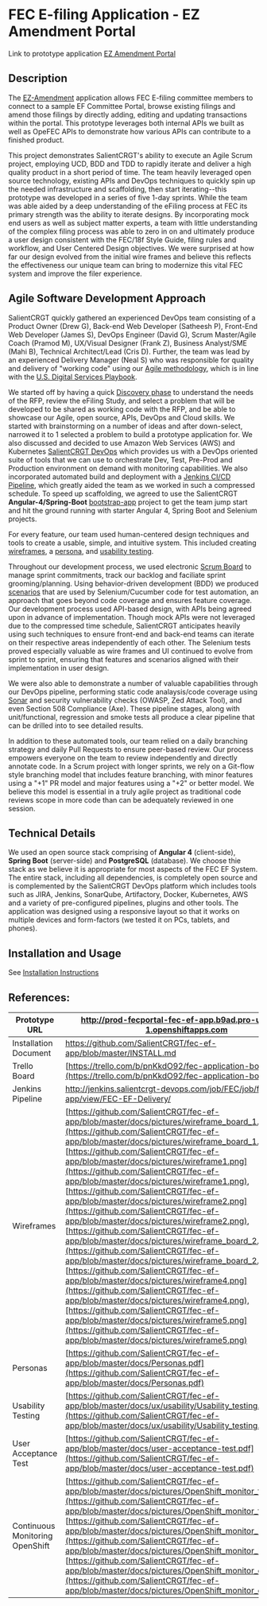 FEC E-filing Application - EZ Amendment Portal
==============================================
Link to prototype application [EZ Amendment Portal](http://prod-fecportal-fec-ef-app.b9ad.pro-us-east-1.openshiftapps.com)

## Description

The [EZ-Amendment](http://dev-fecportal-fec-ef-app.b9ad.pro-us-east-1.openshiftapps.com/) application allows FEC E-filing committee members to connect to a sample EF Committee Portal, browse existing filings and amend those filings by directly adding, editing and updating transactions within the portal. This prototype leverages both internal APIs we built as well as OpeFEC APIs to demonstrate how various APIs can contribute to a finished product. 

This project demonstrates SalientCRGT's ability to execute an Agile Scrum project, employing UCD, BDD and TDD to rapidly iterate and deliver a high quality product in a short period of time. The team heavily leveraged open source technology, existing APIs and DevOps techniques to quickly spin up the needed infrastructure and scaffolding, then start iterating--this prototype was developed in a series of five 1-day sprints. While the team was able aided by a deep understanding of the eFiling process at FEC its primary strength was the ability to iterate designs. By incorporating mock end users as well as subject matter experts, a team with little understanding of the complex filing process was able to zero in on and ultimately produce a user design consistent with the FEC/18f Style Guide, filing rules and workflow, and User Centered Design objectives. We were surprised at how far our design evolved from the initial wire frames and believe this reflects the effectiveness our unique team can bring to modernize this vital FEC system and improve the filer experience.

## Agile Software Development Approach

SalientCRGT quickly gathered an experienced DevOps team consisting of a Product Owner (Drew G), Back-end Web Developer (Satheesh P), Front-End Web Developer (James S), DevOps Engineer (David G), Scrum Master/Agile Coach (Pramod M), UX/Visual Designer (Frank Z), Business Analyst/SME (Mahi B), Technical Architect/Lead (Cris D). Further, the team was lead by an experienced Delivery Manager (Neal S) who was responsible for quality and delivery of "working code" using our [Agile methodology](https://github.com/SalientCRGT/fec-ef-app/blob/master/docs/salientcrgt-agile-practices.md), which is in line with the [U.S. Digital Services Playbook](https://playbook.cio.gov/).

We started off by having a quick [Discovery phase](https://trello.com/b/pnKkdO92/fec-application-board) to understand the needs of the RFP, review the eFiling Study, and select a problem that will be developed to be shared as working code with the RFP, and be able to showcase our Agile, open source, APIs, DevOps and Cloud skills. We started with brainstorming on a number of ideas and after down-select, narrowed it to 1 selected a problem to build a prototype application for. We also discussed and decided to use Amazon Web Services (AWS) and Kubernetes [SalientCRGT DevOps](https://github.com/SalientCRGT/fec-ef-app/blob/master/docs/pictures/SalientCRGT%20SecDevOps.png) which provides us with a DevOps oriented suite of tools that we can use to orchestrate Dev, Test, Pre-Prod and Production environment on demand with monitoring capabilities. We also incorporated automated build and deployment with a [Jenkins CI/CD Pipeline](https://github.com/SalientCRGT/fec-ef-app/blob/master/docs/pictures/SalientCRGT%20Jenkins%20Pipeline.png), which greatly aided the team as we worked in such a compressed schedule. To speed up scaffolding, we agreed to use the SalientCRGT **Angular-4/Spring-Boot** [bootstrap-app](https://github.com/SalientCRGT/app-bootstrap) project to get the team jump start and hit the ground running with starter Angular 4, Spring Boot and Selenium projects.

For every feature, our team used human-centered design techniques and tools to create a usable, simple, and intuitive system. This included creating [wireframes](https://github.com/SalientCRGT/fec-ef-app/tree/master/docs/ux/wireframes), a [persona](https://github.com/SalientCRGT/fec-ef-app/tree/master/docs/ux/personas), and [usability testing](https://github.com/SalientCRGT/fec-ef-app/blob/master/docs/ux/usability/Usability_testing.md).

Throughout our development process, we used electronic [Scrum Board](https://github.com/SalientCRGT/fec-ef-app/blob/master/docs/jira/Sprint4-Scrum-Board.png) to manage sprint commitments, track our backlog and faciliate sprint grooming/planning. Using behavior-driven development (BDD) we produced [scenarios](https://github.com/SalientCRGT/fec-ef-app/tree/master/selenium/src/test/resources/features) that are used by Selenium/Cucumber code for test automation, an approach that goes beyond code coverage and ensures feature coverage. Our development process used API-based design, with APIs being agreed upon in advance of implementation. Though mock APIs were not leveraged due to the compressed time schedule, SalientCRGT anticipates heavily using such techniques to ensure front-end and back-end teams can iterate on their respective areas independently of each other. The Selenium tests proved especially valuable as wire frames and UI continued to evolve from sprint to sprint, ensuring that features and scenarios aligned with their implementation in user design.

We were also able to demonstrate a number of valuable capabilities through our DevOps pipeline, performing static code analaysis/code coverage using [Sonar](https://github.com/SalientCRGT/fec-ef-app/blob/master/docs/pictures/Sonar-Quality-Dashboard-1.png) and security vulnerability checks (OWASP, Zed Attack Tool), and even Section 508 Compliance (Axe). These pipeline stages, along with unit/functional, regression and smoke tests all produce a clear pipeline that can be drilled into to see detailed results. 

In addition to these automated tools, our team relied on a daily branching strategy and daily Pull Requests to ensure peer-based review. Our process empowers everyone on the team to review independently and directly annotate code. In a Scrum project with longer sprints, we rely on a Git-flow style branching model that includes feature branching, with minor features using a "+1" PR model and major features using a "+2" or better model. We believe this model is essential in a truly agile project as traditional code reviews scope in more code than can be adequately reviewed in one session.

## Technical Details

We used an open source stack comprising of **Angular 4** (client-side), **Spring Boot** (server-side) and **PostgreSQL** (database). We choose thie stack as we believe it is appropriate for most aspects of the FEC EF System. The entire stack, including all dependencies, is completely open source and is complemented by the SalientCRGT DevOps platform which includes tools such as JIRA, Jenkins, SonarQube, Artifactory, Docker, Kubernetes, AWS and a variety of pre-configured pipelines, plugins and other tools. The application was designed using a responsive layout so that it works on multiple devices and form-factors (we tested it on PCs, tablets, and phones). 

## Installation and Usage 
See [Installation Instructions](https://github.com/SalientCRGT/fec-ef-app/blob/master/INSTALL.md)

## References:

|Prototype URL|http://prod-fecportal-fec-ef-app.b9ad.pro-us-east-1.openshiftapps.com|
| --- | ---  |
| Installation Document | https://github.com/SalientCRGT/fec-ef-app/blob/master/INSTALL.md |
| Trello Board | [https://trello.com/b/pnKkdO92/fec-application-board](https://trello.com/b/pnKkdO92/fec-application-board) |
| Jenkins Pipeline | http://jenkins.salientcrgt-devops.com/job/FEC/job/fec-ef-app/view/FEC-EF-Delivery/  |
| Wireframes | [https://github.com/SalientCRGT/fec-ef-app/blob/master/docs/pictures/wireframe_board_1.jpg](https://github.com/SalientCRGT/fec-ef-app/blob/master/docs/pictures/wireframe_board_1.jpg), [https://github.com/SalientCRGT/fec-ef-app/blob/master/docs/pictures/wireframe1.png](https://github.com/SalientCRGT/fec-ef-app/blob/master/docs/pictures/wireframe1.png), [https://github.com/SalientCRGT/fec-ef-app/blob/master/docs/pictures/wireframe2.png](https://github.com/SalientCRGT/fec-ef-app/blob/master/docs/pictures/wireframe2.png), [https://github.com/SalientCRGT/fec-ef-app/blob/master/docs/pictures/wireframe_board_2.jpg](https://github.com/SalientCRGT/fec-ef-app/blob/master/docs/pictures/wireframe_board_2.jpg), [https://github.com/SalientCRGT/fec-ef-app/blob/master/docs/pictures/wireframe4.png](https://github.com/SalientCRGT/fec-ef-app/blob/master/docs/pictures/wireframe4.png),[https://github.com/SalientCRGT/fec-ef-app/blob/master/docs/pictures/wireframe5.png](https://github.com/SalientCRGT/fec-ef-app/blob/master/docs/pictures/wireframe5.png) |
| Personas | [https://github.com/SalientCRGT/fec-ef-app/blob/master/docs/Personas.pdf](https://github.com/SalientCRGT/fec-ef-app/blob/master/docs/Personas.pdf) |
| Usability Testing | [https://github.com/SalientCRGT/fec-ef-app/blob/master/docs/ux/usability/Usability_testing.md](https://github.com/SalientCRGT/fec-ef-app/blob/master/docs/ux/usability/Usability_testing.md) |
| User Acceptance Test | [https://github.com/SalientCRGT/fec-ef-app/blob/master/docs/user-acceptance-test.pdf](https://github.com/SalientCRGT/fec-ef-app/blob/master/docs/user-acceptance-test.pdf) |
| Continuous Monitoring OpenShift| [https://github.com/SalientCRGT/fec-ef-app/blob/master/docs/pictures/OpenShift_monitor_fe_pod.png](https://github.com/SalientCRGT/fec-ef-app/blob/master/docs/pictures/OpenShift_monitor_fe_pod.png), [https://github.com/SalientCRGT/fec-ef-app/blob/master/docs/pictures/OpenShift_monitor_be_pod.png](https://github.com/SalientCRGT/fec-ef-app/blob/master/docs/pictures/OpenShift_monitor_be_pod.png), [https://github.com/SalientCRGT/fec-ef-app/blob/master/docs/pictures/OpenShift_monitor_db_pod.png](https://github.com/SalientCRGT/fec-ef-app/blob/master/docs/pictures/OpenShift_monitor_db_pod.png)  |

